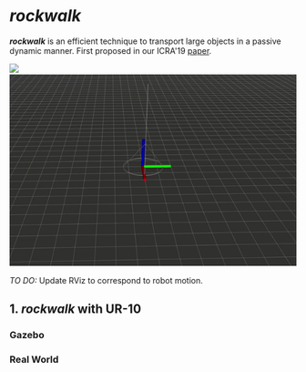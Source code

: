 # *rockwalk*

***rockwalk*** is an efficient technique to transport large objects in a passive dynamic manner. First proposed in our ICRA'19 [paper](http://junseo.people.ust.hk/papers/rnw.pdf).

![](media/rockwalk_gif.gif)   ![](media/rockwalk_rviz.gif)

*TO DO:* Update RViz to correspond to robot motion.


## 1. *rockwalk* with UR-10

### Gazebo


### Real World
